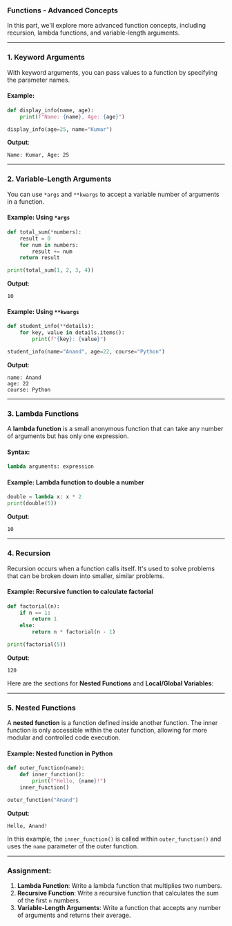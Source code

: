 ### **Functions - Advanced Concepts**

In this part, we'll explore more advanced function concepts, including recursion, lambda functions, and variable-length arguments.

---

### **1. Keyword Arguments**

With keyword arguments, you can pass values to a function by specifying the parameter names.

#### **Example**:
```python
def display_info(name, age):
    print(f"Name: {name}, Age: {age}")

display_info(age=25, name="Kumar")
```

**Output**:
```
Name: Kumar, Age: 25
```

---

### **2. Variable-Length Arguments**

You can use `*args` and `**kwargs` to accept a variable number of arguments in a function.

#### **Example**: Using `*args`
```python
def total_sum(*numbers):
    result = 0
    for num in numbers:
        result += num
    return result

print(total_sum(1, 2, 3, 4))
```

**Output**:
```
10
```

#### **Example**: Using `**kwargs`
```python
def student_info(**details):
    for key, value in details.items():
        print(f"{key}: {value}")

student_info(name="Anand", age=22, course="Python")
```

**Output**:
```
name: Anand
age: 22
course: Python
```

---

### **3. Lambda Functions**

A **lambda function** is a small anonymous function that can take any number of arguments but has only one expression.

#### **Syntax**:
```python
lambda arguments: expression
```

#### **Example**: Lambda function to double a number
```python
double = lambda x: x * 2
print(double(5))
```

**Output**:
```
10
```

---

### **4. Recursion**

Recursion occurs when a function calls itself. It's used to solve problems that can be broken down into smaller, similar problems.

#### **Example**: Recursive function to calculate factorial
```python
def factorial(n):
    if n == 1:
        return 1
    else:
        return n * factorial(n - 1)

print(factorial(5))
```

**Output**:
```
120
```
Here are the sections for **Nested Functions** and **Local/Global Variables**:

---

### **5. Nested Functions**

A **nested function** is a function defined inside another function. The inner function is only accessible within the outer function, allowing for more modular and controlled code execution.

#### **Example**: Nested function in Python
```python
def outer_function(name):
    def inner_function():
        print(f"Hello, {name}!")
    inner_function()

outer_function("Anand")
```

**Output**:
```
Hello, Anand!
```

In this example, the `inner_function()` is called within `outer_function()` and uses the `name` parameter of the outer function.

---

### **Assignment**:
1. **Lambda Function**: Write a lambda function that multiplies two numbers.
2. **Recursive Function**: Write a recursive function that calculates the sum of the first `n` numbers.
3. **Variable-Length Arguments**: Write a function that accepts any number of arguments and returns their average.
